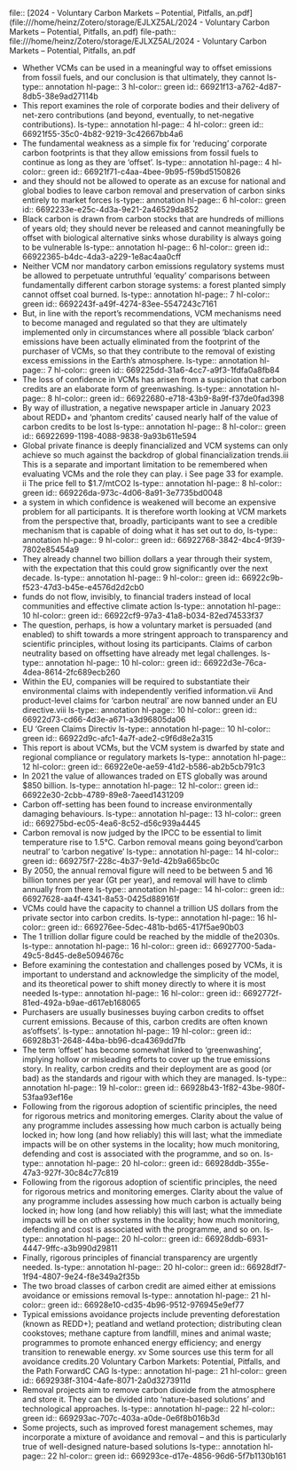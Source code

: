 file:: [2024 - Voluntary Carbon Markets – Potential, Pitfalls, an.pdf](file:///home/heinz/Zotero/storage/EJLXZ5AL/2024 - Voluntary Carbon Markets – Potential, Pitfalls, an.pdf)
file-path:: file:///home/heinz/Zotero/storage/EJLXZ5AL/2024 - Voluntary Carbon Markets – Potential, Pitfalls, an.pdf

- Whether VCMs can be used in a meaningful way to offset emissions from fossil fuels, and our conclusion is that ultimately, they cannot
  ls-type:: annotation
  hl-page:: 3
  hl-color:: green
  id:: 66921f13-a762-4d87-8db5-38e9ad27114b
- This report examines the role of corporate bodies and their delivery of net-zero contributions (and beyond, eventually, to net-negative contributions).
  ls-type:: annotation
  hl-page:: 4
  hl-color:: green
  id:: 66921f55-35c0-4b82-9219-3c42667bb4a6
- The fundamental weakness as a simple fix for ‘reducing’ corporate carbon footprints is that they allow emissions from fossil fuels to continue as long as they are ‘offset’.
  ls-type:: annotation
  hl-page:: 4
  hl-color:: green
  id:: 66921f71-c4aa-4bee-9b95-f59bd5150826
- and they should not be allowed to operate as an excuse for national and global bodies to leave carbon removal and preservation of carbon sinks entirely to market forces
  ls-type:: annotation
  hl-page:: 6
  hl-color:: green
  id:: 6692233e-e25c-4d3a-9e21-2a46529da852
- Black carbon is drawn from carbon stocks that are hundreds of millions of years old; they should never be released and cannot meaningfully be offset with biological alternative sinks whose durability is always going to be vulnerable
  ls-type:: annotation
  hl-page:: 6
  hl-color:: green
  id:: 66922365-b4dc-4da3-a229-1e8ac4aa0cff
- Neither VCM nor mandatory carbon emissions regulatory systems must be allowed to perpetuate untruthful ‘equality’ comparisons between fundamentally different carbon storage systems: a forest planted simply cannot offset coal burned. 
  ls-type:: annotation
  hl-page:: 7
  hl-color:: green
  id:: 6692243f-a49f-4274-83ee-5547243c7161
- But, in line with the report’s recommendations, VCM mechanisms need to become managed and regulated so that they are ultimately implemented only in circumstances where all possible ‘black carbon’ emissions have been actually eliminated from the footprint of the purchaser of VCMs, so that they contribute to the removal of existing excess emissions in the Earth’s atmosphere. 
  ls-type:: annotation
  hl-page:: 7
  hl-color:: green
  id:: 669225dd-31a6-4cc7-a9f3-1fdfa0a8fb84
- The loss of confidence in VCMs has arisen from a suspicion that carbon credits are an elaborate form of greenwashing.
  ls-type:: annotation
  hl-page:: 8
  hl-color:: green
  id:: 66922680-e718-43b9-8a9f-f37de0fad398
- By way of illustration, a negative newspaper article in January 2023 about REDD+ and ‘phantom credits’ caused nearly half of the value of carbon credits to be lost
  ls-type:: annotation
  hl-page:: 8
  hl-color:: green
  id:: 66922699-1198-4088-9838-9a93b611e594
- Global private finance is deeply financialized and VCM systems can only achieve so much against the backdrop of global financialization trends.iii This is a separate and important limitation to be remembered when evaluating VCMs and the role they can play. i See page 33 for example. ii The price fell to $1.7/mtCO2
  ls-type:: annotation
  hl-page:: 8
  hl-color:: green
  id:: 669226da-973c-4d06-8a91-3e7735bd0048
- a system in which confidence is weakened will become an expensive problem for all participants. It is therefore worth looking at VCM markets from the perspective that, broadly, participants want to see a credible mechanism that is capable of doing what it has set out to do, 
  ls-type:: annotation
  hl-page:: 9
  hl-color:: green
  id:: 66922768-3842-4bc4-9f39-7802e85454a9
- They already channel two billion dollars a year through their system, with the expectation that this could grow significantly over the next decade.
  ls-type:: annotation
  hl-page:: 9
  hl-color:: green
  id:: 66922c9b-f523-47d3-b45e-e4576d2d2cb0
- funds do not flow, invisibly, to financial traders instead of local communities and effective climate action
  ls-type:: annotation
  hl-page:: 10
  hl-color:: green
  id:: 66922cf9-97a3-41a8-b034-82ed74533f37
- The question, perhaps, is how a voluntary market is persuaded (and enabled) to shift towards a more stringent approach to transparency and scientific principles, without losing its participants. Claims of carbon neutrality based on offsetting have already met legal challenges.
  ls-type:: annotation
  hl-page:: 10
  hl-color:: green
  id:: 66922d3e-76ca-4dea-8614-2fc689ecb260
- Within the EU, companies will be required to substantiate their environmental claims with independently verified information.vii And product-level claims for ‘carbon neutral’ are now banned under an EU directive.viii
  ls-type:: annotation
  hl-page:: 10
  hl-color:: green
  id:: 66922d73-cd66-4d3e-a671-a3d96805da06
- EU ‘Green Claims Directiv
  ls-type:: annotation
  hl-page:: 10
  hl-color:: green
  id:: 66922d9c-afc1-4a7f-ade2-c9f6d8e2a315
- This report is about VCMs, but the VCM system is dwarfed by state and regional compliance or regulatory markets
  ls-type:: annotation
  hl-page:: 12
  hl-color:: green
  id:: 66922e0e-ae59-41d2-b586-ab2b5cb791c3
- In 2021 the value of allowances traded on ETS globally was around $850 billion.
  ls-type:: annotation
  hl-page:: 12
  hl-color:: green
  id:: 66922e30-2cbb-4789-89e8-7aeed1431209
- Carbon off-setting has been found to increase environmentally damaging behaviours.
  ls-type:: annotation
  hl-page:: 13
  hl-color:: green
  id:: 669275bd-ec05-4ea6-8c52-d56c939a4445
- Carbon removal is now judged by the IPCC to be essential to limit temperature rise to 1.5°C. Carbon removal means going beyond‘carbon neutral’ to ‘carbon negative’
  ls-type:: annotation
  hl-page:: 14
  hl-color:: green
  id:: 669275f7-228c-4b37-9e1d-42b9a665bc0c
- By 2050, the annual removal figure will need to be between 5 and 16 billion tonnes per year (Gt per year), and removal will have to climb annually from there
  ls-type:: annotation
  hl-page:: 14
  hl-color:: green
  id:: 66927628-aa4f-4341-8a53-0425d889161f
- VCMs could have the capacity to channel a trillion US dollars from the private sector into carbon credits.
  ls-type:: annotation
  hl-page:: 16
  hl-color:: green
  id:: 669276ee-5dec-481b-bd65-417f5ae90b03
- The 1 trillion dollar figure could be reached by the middle of the2030s. 
  ls-type:: annotation
  hl-page:: 16
  hl-color:: green
  id:: 66927700-5ada-49c5-8d45-de8e5094676c
- Before examining the contestation and challenges posed by VCMs, it is important to understand and acknowledge the simplicity of the model, and its theoretical power to shift money directly to where it is most needed
  ls-type:: annotation
  hl-page:: 16
  hl-color:: green
  id:: 6692772f-81ed-492a-b9ae-d617eb168065
- Purchasers are usually businesses buying carbon credits to offset current emissions. Because of this, carbon credits are often known as‘offsets’.
  ls-type:: annotation
  hl-page:: 19
  hl-color:: green
  id:: 66928b31-2648-44ba-bb96-dca4369dd7fb
- The term ‘offset’ has become somewhat linked to ‘greenwashing’, implying hollow or misleading efforts to cover up the true emissions story. In reality, carbon credits and their deployment are as good (or bad) as the standards and rigour with which they are managed.
  ls-type:: annotation
  hl-page:: 19
  hl-color:: green
  id:: 66928b43-1f82-43be-980f-53faa93ef16e
- Following from the rigorous adoption of scientific principles, the need for rigorous metrics and monitoring emerges. Clarity about the value of any programme includes assessing how much carbon is actually being locked in; how long (and how reliably) this will last; what the immediate impacts will be on other systems in the locality; how much monitoring, defending and cost is associated with the programme, and so on.
  ls-type:: annotation
  hl-page:: 20
  hl-color:: green
  id:: 66928ddb-355e-47a3-927f-30c84c77c819
- Following from the rigorous adoption of scientific principles, the need for rigorous metrics and monitoring emerges. Clarity about the value of any programme includes assessing how much carbon is actually being locked in; how long (and how reliably) this will last; what the immediate impacts will be on other systems in the locality; how much monitoring, defending and cost is associated with the programme, and so on.
  ls-type:: annotation
  hl-page:: 20
  hl-color:: green
  id:: 66928ddb-6931-4447-9ffc-a3b990d29811
- Finally, rigorous principles of financial transparency are urgently needed.
  ls-type:: annotation
  hl-page:: 20
  hl-color:: green
  id:: 66928df7-1f94-4807-9e24-f8e349a2f35b
- The two broad classes of carbon credit are aimed either at emissions avoidance or emissions removal
  ls-type:: annotation
  hl-page:: 21
  hl-color:: green
  id:: 66928e10-cd35-4b96-9512-976945e9ef77
- Typical emissions avoidance projects include preventing deforestation (known as REDD+); peatland and wetland protection; distributing clean cookstoves; methane capture from landfill, mines and animal waste; programmes to promote enhanced energy efficiency; and energy transition to renewable energy. xv Some sources use this term for all avoidance credits.20 Voluntary Carbon Markets: Potential, Pitfalls, and the Path ForwardC CAG
  ls-type:: annotation
  hl-page:: 21
  hl-color:: green
  id:: 6692938f-3104-4afe-8071-2a0d3273911d
- Removal projects aim to remove carbon dioxide from the atmosphere and store it. They can be divided into ‘nature-based solutions’ and technological approaches. 
  ls-type:: annotation
  hl-page:: 22
  hl-color:: green
  id:: 669293ac-707c-403a-a0de-0e6f8b016b3d
- Some projects, such as improved forest management schemes, may incorporate a mixture of avoidance and removal – and this is particularly true of well-designed nature-based solutions
  ls-type:: annotation
  hl-page:: 22
  hl-color:: green
  id:: 669293ce-d17e-4856-96d6-5f7b1130b161